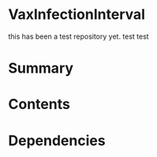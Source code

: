 # VaxInfectionInterval
this has been a test repository yet.
test 
test
# Summary

# Contents

# Dependencies
